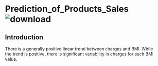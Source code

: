 # Prediction_of_Products_Sales![download](https://github.com/NatumanyaDuncan/Prediction_of_Products_Sales/assets/98535868/aea1ede9-3ca9-468e-bd6e-6bad81659662)
## Introduction
There is a generally positive linear trend between charges and BMI. While the trend is positive, there is significant variability in charges for each BMI value.
